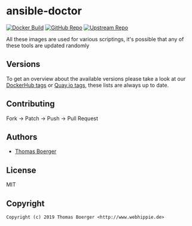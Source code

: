 # ansible-doctor

[![Docker Build](https://github.com/toolhippie/ansible-doctor/workflows/docker/badge.svg)](https://github.com/toolhippie/ansible-doctor/actions?query=workflow%3Adocker) [![GitHub Repo](https://img.shields.io/badge/github-repo-yellowgreen)](https://github.com/toolhippie/ansible-doctor) [![Upstream Repo](https://img.shields.io/badge/upstream-repo-yellow)](https://github.com/thegeeklab/ansible-doctor)

All these images are used for various scriptings, it's possible that any of
these tools are updated randomly

## Versions

To get an overview about the available versions please take a look at our
[DockerHub tags][dockerhub] or [Quay.io tags][quayio], these lists are always up
to date.

## Contributing

Fork -> Patch -> Push -> Pull Request

## Authors

*  [Thomas Boerger](https://github.com/tboerger)

## License

MIT

## Copyright

```console
Copyright (c) 2019 Thomas Boerger <http://www.webhippie.de>
```

[dockerhub]: https://hub.docker.com/r/toolhippie/ansible-doctor/tags/
[quayio]: https://quay.io/repository/toolhippie/ansible-doctor?tab=tags
